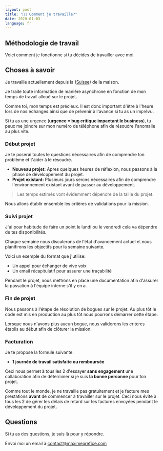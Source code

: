 ```yaml
---
layout: post
title: "👨‍🎨 Comment je travaille?"
date: 2020-01-03
language: fr
---
```


## Méthodologie de travail

Voici comment je fonctionne si tu décides de travailler avec moi.

## Choses à savoir

Je travaille actuellement depuis la ([Suisse](https://time.is/Lausanne)) de la maison.

Je traite toute information de manière asynchrone en fonction de mon temps de travail alloué sur le projet.

Comme toi, mon temps est précieux. Il est donc important d'être à l'heure lors de nos échanges ainsi que de prévenir à l'avance si tu as un imprévu.

Si tu as une urgence (**urgence = bug critique impactant le business**), tu peux me joindre sur mon numéro de téléphone afin de résoudre l'anomalie au plus vite.

### Début projet

Je te poserai toutes le questions nécessaires afin de comprendre ton problème et t'aider à le résoudre.

- **Nouveau projet:** Apres quelques heures de réflexion, nous passons à la phase de développement du projet.
- **Projet existant:** Plusieurs jours serons nécessaires afin de comprendre l'environnement existant avant de passer au développement.

> Les temps estimés vont évidemment dépendre de la taille du projet.

Nous allons établir ensemble les critères de validations pour la mission.

### Suivi projet

J'ai pour habitude de faire un point le lundi ou le vendredi cela va dépendre de tes disponibilités.

Chaque semaine nous discuterons de l'état d'avancement actuel et nous planifirons les objectifs pour la semaine suivante.

Voici un exemple du format que j'utilise:

- Un appel pour échanger de vive voix
- Un email récapitulatif pour assurer une traçabilité

Pendant le projet, nous mettrons en place une documentation afin d'assurer la passation à l'équipe interne s'il y en a.

### Fin de projet

Nous passons à l'étape de résolution de bogues sur le projet. Au plus tôt le code est mis en production au plus tôt nous pourrons démarrer cette étape.

Lorsque nous n'avons plus aucun bogue, nous validerons les critères établis au début afin de clôturer la mission.

### Facturation

Je te propose la formule suivante:

- **1 journée de travail satisfaite ou remboursée**

Ceci nous permet à tous les 2 d'essayer **sans engagement** une collaboration afin de déterminer si je suis **la bonne personne** pour ton projet.

Comme tout le monde, je ne travaille pas gratuitement et je facture mes prestations **avant** de commencer à travailler sur le projet. Ceci nous évite à tous les 2 de gérer les délais de retard sur les factures envoyées pendant le développement du projet.


## Questions

Si tu as des questions, je suis là pour y répondre.

Envoi moi un email à <a href="mailto:contact@maximeorefice.com">contact@maximeorefice.com</a>
